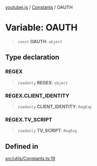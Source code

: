 [youtubei.js](../../../README.md) / [Constants](../README.md) / OAUTH

# Variable: OAUTH

> `const` **OAUTH**: `object`

## Type declaration

### REGEX

> `readonly` **REGEX**: `object`

### REGEX.CLIENT\_IDENTITY

> `readonly` **CLIENT\_IDENTITY**: `RegExp`

### REGEX.TV\_SCRIPT

> `readonly` **TV\_SCRIPT**: `RegExp`

## Defined in

[src/utils/Constants.ts:19](https://github.com/LuanRT/YouTube.js/blob/4ae0cc5c523a2080e68d6c0c1437c78fe318ea30/src/utils/Constants.ts#L19)
